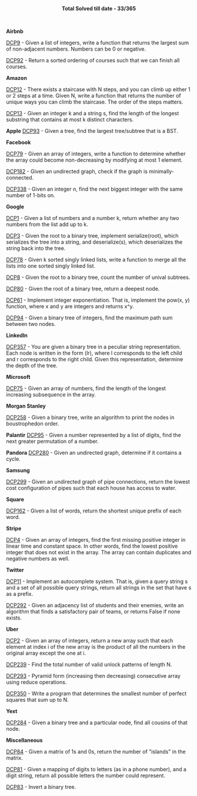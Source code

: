 <p align="center">
  <b>Total Solved till date - 33/365</b>
</p>

<br>

**Airbnb**

[DCP9](src/com/piyush/dailycodingproblem/airbnb/DCP9.java) - Given a list of integers, write a function that returns the largest sum of non-adjacent numbers. Numbers can be 0 or negative.

[DCP92](src/com/piyush/dailycodingproblem/airbnb/DCP92.java) - Return a sorted ordering of courses such that we can finish all courses.

**Amazon**

[DCP12](src/com/piyush/dailycodingproblem/amazon/DCP12.java) - There exists a staircase with N steps, and you can climb up either 1 or 2 steps at a time. Given N, write a function that returns the number of unique ways you can climb the staircase. The order of the steps matters. 

[DCP13](src/com/piyush/dailycodingproblem/amazon/DCP13.java) - Given an integer k and a string s, find the length of the longest substring that contains at most k distinct characters.

**Apple**
[DCP93](src/com/piyush/dailycodingproblem/apple/DCP93.java) - Given a tree, find the largest tree/subtree that is a BST.

**Facebook**

[DCP79](src/com/piyush/dailycodingproblem/facebook/DCP79.java) - Given an array of integers, write a function to determine whether the array could become non-decreasing by modifying at most 1 element.

[DCP182](src/com/piyush/dailycodingproblem/facebook/DCP182.java) - Given an undirected graph, check if the graph is minimally-connected.

[DCP338](src/com/piyush/dailycodingproblem/facebook/DCP338.java) - Given an integer n, find the next biggest integer with the same number of 1-bits on.

**Google**

[DCP1](src/com/piyush/dailycodingproblem/google/DCP1.java) - Given a list of numbers and a number k, return whether any two numbers from the list add up to k.

[DCP3](src/com/piyush/dailycodingproblem/google/DCP3.java) - Given the root to a binary tree, implement serialize(root), which serializes the tree into a string, and deserialize(s), which deserializes the string back into the tree.

[DCP78](src/com/piyush/dailycodingproblem/google/DCP78.java) - Given k sorted singly linked lists, write a function to merge all the lists into one sorted singly linked list.

[DCP8](src/com/piyush/dailycodingproblem/google/DCP8.java) - Given the root to a binary tree, count the number of unival subtrees.

[DCP80](src/com/piyush/dailycodingproblem/google/DCP80.java) - Given the root of a binary tree, return a deepest node.

[DCP61](src/com/piyush/dailycodingproblem/google/DCP61.java) - Implement integer exponentiation. That is, implement the pow(x, y) function, where x and y are integers and returns x^y.

[DCP94](src/com/piyush/dailycodingproblem/google/DCP94.java) - Given a binary tree of integers, find the maximum path sum between two nodes. 

**LinkedIn**

[DCP357](src/com/piyush/dailycodingproblem/linkedin/DCP357.java) - You are given a binary tree in a peculiar string representation. Each node is written in the form (lr), where l corresponds to the left child and r corresponds to the right child. Given this representation, determine the depth of the tree.

**Microsoft** 

[DCP75](src/com/piyush/dailycodingproblem/microsoft/DCP75.java) - Given an array of numbers, find the length of the longest increasing subsequence in the array.

**Morgan Stanley**

[DCP258](src/com/piyush/dailycodingproblem/morganstanley/DCP258.java) - Given a binary tree, write an algorithm to print the nodes in boustrophedon order.

**Palantir**
[DCP95](src/com/piyush/dailycodingproblem/palantir/DCP95.java) - Given a number represented by a list of digits, find the next greater permutation of a number.

**Pandora**
[DCP280](src/com/piyush/dailycodingproblem/pandora/DCP280.java) - Given an undirected graph, determine if it contains a cycle.

**Samsung**

[DCP299](src/com/piyush/dailycodingproblem/samsung/DCP299.java) - Given an undirected graph of pipe connections, return the lowest cost configuration of pipes such that each house has access to water. 

**Square**

[DCP162](src/com/piyush/dailycodingproblem/square/DCP162.java) - Given a list of words, return the shortest unique prefix of each word.

**Stripe**

[DCP4](src/com/piyush/dailycodingproblem/stripe/DCP4.java) - Given an array of integers, find the first missing positive integer in linear time and constant space. In other words, find the lowest positive integer that does not exist in the array. The array can contain duplicates and negative numbers as well.

**Twitter**

[DCP11](src/com/piyush/dailycodingproblem/twitter/DCP11.java) - Implement an autocomplete system. That is, given a query string s and a set of all possible query strings, return all strings in the set that have s as a prefix.

[DCP292](src/com/piyush/dailycodingproblem/twitter/DCP292.java) - Given an adjacency list of students and their enemies, write an algorithm that finds a satisfactory pair of teams, or returns False if none exists.

**Uber**

[DCP2](src/com/piyush/dailycodingproblem/uber/DCP2.java) - Given an array of integers, return a new array such that each element at index i of the new array is the product of all the numbers in the original array except the one at i.

[DCP239](src/com/piyush/dailycodingproblem/uber/DCP239.java) - Find the total number of valid unlock patterns of length N.

[DCP293](src/com/piyush/dailycodingproblem/uber/DCP293.java) - Pyramid form (increasing then decreasing) consecutive array using reduce operations.

[DCP350](src/com/piyush/dailycodingproblem/uber/DCP350.java) - Write a program that determines the smallest number of perfect squares that sum up to N. 

**Yext**

[DCP284](src/com/piyush/dailycodingproblem/yext/DCP284.java) - Given a binary tree and a particular node, find all cousins of that node.

**Miscellaneous**

[DCP84](src/com/piyush/dailycodingproblem/miscellaneous/DCP84.java) - Given a matrix of 1s and 0s, return the number of "islands" in the matrix.

[DCP81](src/com/piyush/dailycodingproblem/miscellaneous/DCP81.java) - Given a mapping of digits to letters (as in a phone number), and a digit string, return all possible letters the number could represent.

[DCP83](src/com/piyush/dailycodingproblem/miscellaneous/DCP83.java) - Invert a binary tree.